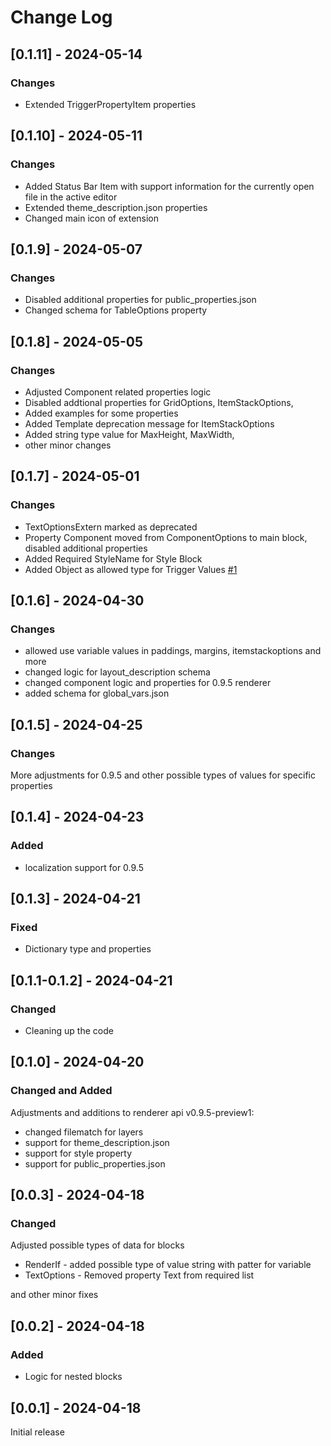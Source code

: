 # Change Log

## [0.1.11] - 2024-05-14

### Changes

- Extended TriggerPropertyItem properties

## [0.1.10] - 2024-05-11

### Changes

- Added Status Bar Item with support information for the currently open file in the active editor
- Extended theme_description.json properties
- Changed main icon of extension

## [0.1.9] - 2024-05-07

### Changes

- Disabled additional properties for public_properties.json
- Changed schema for TableOptions property

## [0.1.8] - 2024-05-05

### Changes

- Adjusted Component related properties logic
- Disabled addtional properties for GridOptions, ItemStackOptions,
- Added examples for some properties
- Added Template deprecation message for ItemStackOptions
- Added string type value for MaxHeight, MaxWidth,
- other minor changes

## [0.1.7] - 2024-05-01

### Changes

- TextOptionsExtern marked as deprecated
- Property Component moved from ComponentOptions to main block, disabled additional properties
- Added Required StyleName for Style Block
- Added Object as allowed type for Trigger Values [#1](https://github.com/kaaac/rlt-theme-helper/issues/1)

## [0.1.6] - 2024-04-30

### Changes

- allowed use variable values in paddings, margins, itemstackoptions and more
- changed logic for layout_description schema
- changed component logic and properties for 0.9.5 renderer
- added schema for global_vars.json

## [0.1.5] - 2024-04-25

### Changes

More adjustments for 0.9.5 and other possible types of values for specific properties

## [0.1.4] - 2024-04-23

### Added

- localization support for 0.9.5

## [0.1.3] - 2024-04-21

### Fixed

- Dictionary type and properties

## [0.1.1-0.1.2] - 2024-04-21

### Changed

- Cleaning up the code

## [0.1.0] - 2024-04-20

### Changed and Added

Adjustments and additions to renderer api v0.9.5-preview1:
- changed filematch for layers
- support for theme_description.json
- support for style property
- support for public_properties.json

## [0.0.3] - 2024-04-18

### Changed

Adjusted possible types of data for blocks

- RenderIf - added possible type of value string with patter for variable
- TextOptions - Removed property Text from required list

and other minor fixes

## [0.0.2] - 2024-04-18

### Added

- Logic for nested blocks

## [0.0.1] - 2024-04-18

Initial release